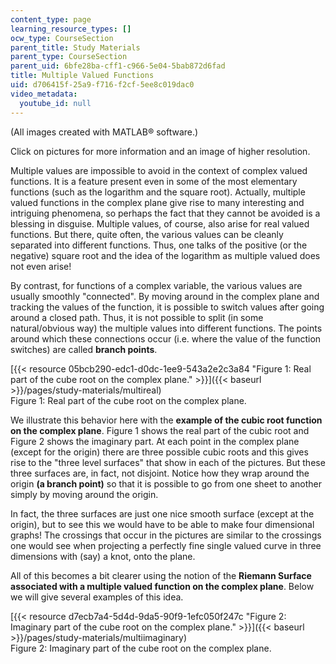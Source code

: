 ```yaml
---
content_type: page
learning_resource_types: []
ocw_type: CourseSection
parent_title: Study Materials
parent_type: CourseSection
parent_uid: 6bfe28ba-cff1-c966-5e04-5bab872d6fad
title: Multiple Valued Functions
uid: d706415f-25a9-f716-f2cf-5ee8c019dac0
video_metadata:
  youtube_id: null
---
```


(All images created with MATLAB® software.)

Click on pictures for more information and an image of higher resolution.

Multiple values are impossible to avoid in the context of complex valued functions. It is a feature present even in some of the most elementary functions (such as the logarithm and the square root). Actually, multiple valued functions in the complex plane give rise to many interesting and intriguing phenomena, so perhaps the fact that they cannot be avoided is a blessing in disguise. Multiple values, of course, also arise for real valued functions. But there, quite often, the various values can be cleanly separated into different functions. Thus, one talks of the positive (or the negative) square root and the idea of the logarithm as multiple valued does not even arise!

By contrast, for functions of a complex variable, the various values are usually smoothly "connected". By moving around in the complex plane and tracking the values of the function, it is possible to switch values after going around a closed path. Thus, it is not possible to split (in some natural/obvious way) the multiple values into different functions. The points around which these connections occur (i.e. where the value of the function switches) are called **branch points**.

[{{< resource 05bcb290-edc1-d0dc-1ee9-543a2e2c3a84 "Figure 1: Real part of the cube root on the complex plane." >}}]({{< baseurl >}}/pages/study-materials/multireal)  
Figure 1: Real part of the cube root on the complex plane.

We illustrate this behavior here with the **example of the cubic root function on the complex plane**. Figure 1 shows the real part of the cubic root and Figure 2 shows the imaginary part. At each point in the complex plane (except for the origin) there are three possible cubic roots and this gives rise to the "three level surfaces" that show in each of the pictures. But these three surfaces are, in fact, not disjoint. Notice how they wrap around the origin **(a branch point)** so that it is possible to go from one sheet to another simply by moving around the origin.

In fact, the three surfaces are just one nice smooth surface (except at the origin), but to see this we would have to be able to make four dimensional graphs! The crossings that occur in the pictures are similar to the crossings one would see when projecting a perfectly fine single valued curve in three dimensions with (say) a knot, onto the plane.

All of this becomes a bit clearer using the notion of the **Riemann Surface associated with a multiple valued function on the complex plane**. Below we will give several examples of this idea.

[{{< resource d7ecb7a4-5d4d-9da5-90f9-1efc050f247c "Figure 2: Imaginary part of the cube root on the complex plane." >}}]({{< baseurl >}}/pages/study-materials/multiimaginary)  
Figure 2: Imaginary part of the cube root on the complex plane.